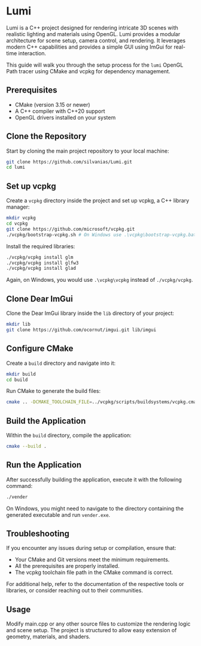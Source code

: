 # Lumi

Lumi is a C++ project designed for rendering intricate 3D scenes with realistic lighting and materials using OpenGL. Lumi provides a modular architecture for scene setup, camera control, and rendering. It leverages modern C++ capabilities and provides a simple GUI using ImGui for real-time interaction.

This guide will walk you through the setup process for the `lumi` OpenGL Path tracer using CMake and vcpkg for dependency management.

## Prerequisites

- CMake (version 3.15 or newer)
- A C++ compiler with C++20 support
- OpenGL drivers installed on your system

## Clone the Repository

Start by cloning the main project repository to your local machine:

```bash
git clone https://github.com/silvanias/Lumi.git
cd lumi
```

## Set up vcpkg

Create a `vcpkg` directory inside the project and set up vcpkg, a C++ library manager:

```bash
mkdir vcpkg
cd vcpkg
git clone https://github.com/microsoft/vcpkg.git
./vcpkg/bootstrap-vcpkg.sh # On Windows use .\vcpkg\bootstrap-vcpkg.bat
```

Install the required libraries:

```bash
./vcpkg/vcpkg install glm
./vcpkg/vcpkg install glfw3
./vcpkg/vcpkg install glad
```

Again, on Windows, you would use `.\vcpkg\vcpkg` instead of `./vcpkg/vcpkg`.

## Clone Dear ImGui

Clone the Dear ImGui library inside the `lib` directory of your project:

```bash
mkdir lib
git clone https://github.com/ocornut/imgui.git lib/imgui
```

## Configure CMake

Create a `build` directory and navigate into it:

```bash
mkdir build
cd build
```

Run CMake to generate the build files:

```bash
cmake .. -DCMAKE_TOOLCHAIN_FILE=../vcpkg/scripts/buildsystems/vcpkg.cmake
```

## Build the Application

Within the `build` directory, compile the application:

```bash
cmake --build .
```

## Run the Application

After successfully building the application, execute it with the following command:

```bash
./vender
```

On Windows, you might need to navigate to the directory containing the generated executable and run `vender.exe`.

## Troubleshooting

If you encounter any issues during setup or compilation, ensure that:

- Your CMake and Git versions meet the minimum requirements.
- All the prerequisites are properly installed.
- The vcpkg toolchain file path in the CMake command is correct.

For additional help, refer to the documentation of the respective tools or libraries, or consider reaching out to their communities.

## Usage

Modify main.cpp or any other source files to customize the rendering logic and scene setup. The project is structured to allow easy extension of geometry, materials, and shaders.
